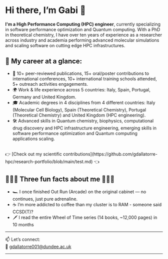 # Hi there, I’m **Gabi** 👋  

**I'm a High Performance Computing (HPC) engineer**, currently specializing in software performance optimization and Quantum computing. With a PhD in theoretical chemistry, I have over ten years of experience as a researcher across industry and academia performing advanced molecular simulations and scaling software on cutting edge HPC infrastructures. 

## 💼 My career at a glance:

- 🚀 10+ peer-reviewed publications, 15+ oral/poster contributions to international conferences, 10+ international training schools attended, 5+ outreach activities engagements.  
- 🌍 Work & life experience across 5 countries: Italy, Spain, Portugal, Germany and United Kingdom. 
- 🎓 Academic degrees in 4 disciplines from 4 different countries: Italy (Molecular Cell Biology), Spain (Theoretical Chemistry), Portugal (Theoretical Chemistry) and United Kingdom (HPC engineering).  
- 🛠️ Advanced skills in Quantum chemistry, biophysics, computational drug discovery and HPC infrastructure engineering, emerging skills in software performance optimization and Quantum computing applications scaling.  
<br>  
👉 [Check out my scientific contributions](https://github.com/gdallatorre-hpc/research-portfolio/blob/main/test.md) 👈
<br>

## 🎉🎉🎉 Three fun facts about me 🎉🎉🎉  

- 🏎️ I once finished Out Run (Arcade) on the original cabinet — no continues, just pure adrenaline.  
- ☕ I’m more addicted to coffee than my cluster is to RAM - someone said CCSD(T)?  
- 🗡️ I read the entire Wheel of Time series (14 books, ~12,000 pages) in 10 months  

---

📫 Let’s connect:  
📧 gdallatorre001@dundee.ac.uk  

---






<!--
**gdallatorre-hpc/gdallatorre-hpc** is a ✨ _special_ ✨ repository because its `README.md` (this file) appears on your GitHub profile.

Here are some ideas to get you started:

- 🔭 I’m currently working on ...
- 🌱 I’m currently learning ...
- 👯 I’m looking to collaborate on ...
- 🤔 I’m looking for help with ...
- 💬 Ask me about ...
- 📫 How to reach me: ...
- 😄 Pronouns: ...
- ⚡ Fun fact: ...
-->
